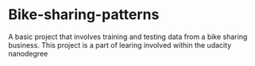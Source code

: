 # Bike-sharing-patterns
A basic project that involves training and testing data from a bike sharing business.
This project is a part of learing involved within the udacity nanodegree
